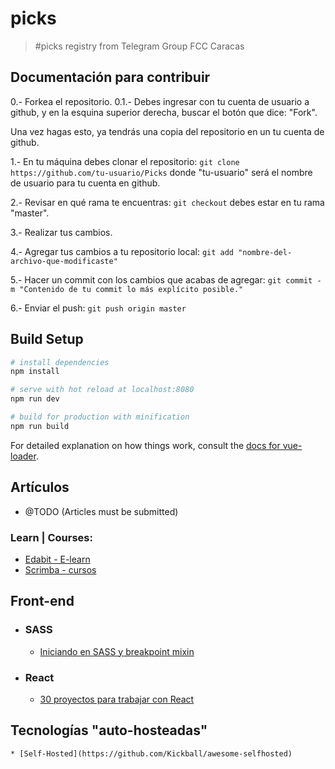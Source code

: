 # picks

> #picks registry from Telegram Group FCC Caracas

## Documentación para contribuir

0.- Forkea el repositorio. 
0.1.- Debes ingresar con tu cuenta de usuario a github, y en la esquina superior derecha, buscar el botón que dice: "Fork".

Una vez hagas esto, ya tendrás una copia del repositorio en un tu cuenta de github.

1.- En tu máquina debes clonar el repositorio: 
`git clone https://github.com/tu-usuario/Picks`
donde "tu-usuario" será el nombre de usuario para tu cuenta en github. 

2.- Revisar en qué rama te encuentras: 
`git checkout` debes estar en tu rama "master".

3.- Realizar tus cambios.

4.- Agregar tus cambios a tu repositorio local:
`git add "nombre-del-archivo-que-modificaste"`

5.- Hacer un commit con los cambios que acabas de agregar:
`git commit -m "Contenido de tu commit lo más explícito posible."`

6.- Enviar el push:
`git push origin master`

## Build Setup

``` bash
# install dependencies
npm install

# serve with hot reload at localhost:8080
npm run dev

# build for production with minification
npm run build
```

For detailed explanation on how things work, consult the [docs for vue-loader](http://vuejs.github.io/vue-loader).

## Artículos
- @TODO (Articles must be submitted)

### Learn | Courses:
  * [Edabit - E-learn](https://edabit.com/)
  * [Scrimba - cursos](https://scrimba.com/)

## Front-end
- ### SASS
	* [Iniciando en SASS y breakpoint mixin](https://responsivedesign.is/develop/getting-started-with-sass-and-breakpoint-mixin/)
- ### React
  * [30 proyectos para trabajar con React](https://medium.freecodecamp.org/every-time-you-build-a-to-do-list-app-a-puppy-dies-505b54637a5d)


## Tecnologías "auto-hosteadas"

    * [Self-Hosted](https://github.com/Kickball/awesome-selfhosted)
